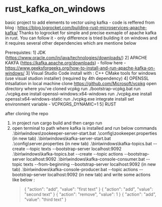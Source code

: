 # rust_kafka_on_windows

basic project to add elements to vector using kafka - code is reffered from blog : https://blog.logrocket.com/building-rust-microservices-apache-kafka/
Thanks to logrocket for simple and precise exmaple of apache kafka in rust.
You can follow it - only difference is tried building it on windows and it requires several other dependencies which are mentione below

Prerequistes: 
1] JDK (https://www.oracle.com/in/java/technologies/downloads/)
2] APACHE KAKFA (https://kafka.apache.org/downloads) - follow here - https://www.geeksforgeeks.org/how-to-install-and-run-apache-kafka-on-windows/
3] Visual Studio Code install with : C++ CMake tools for windows (use visual studion installer)  (required by 4th dependency)
4] OPENSSL Intsallation in local machine 
  clone https://github.com/Microsoft/vcpkg
  open directory where you've cloned vcpkg
  run ./bootstrap-vcpkg.bat
  run ./vcpkg.exe install openssl-windows:x64-windows
  run ./vcpkg.exe install openssl:x64-windows-static
  run ./vcpkg.exe integrate install
  set environment variable - VCPKGRS_DYNAMIC=1
5] RUST 

after cloning the repo 
1. in project run cargo build and then cargo run 
2. open terminal to path where kafka is installed and run below commands
  .\bin\windows\zookeeper-server-start.bat .\config\zookeeper.properties (in new tab)
  .\bin\windows\kafka-server-start.bat .\config\server.properties (in new tab)
  .\bin\windows\kafka-topics.bat --create --topic texts --bootstrap-server localhost:9092
  .\bin\windows\kafka-topics.bat --create --topic actions --bootstrap-server localhost:9092
  .\bin\windows\kafka-console-consumer.bat --topic texts --from-beginning --bootstrap-server localhost:9092 (in new tab)
  .\bin\windows\kafka-console-producer.bat --topic actions --bootstrap-server localhost:9092 (in new tab)
      and write some actions like below :
      > { "action": "add", "value": "first text" }
      > { "action": "add", "value": "second text" }
      > { "action": "remove", "value": 1 }
      > { "action": "add", "value": "third text" }
